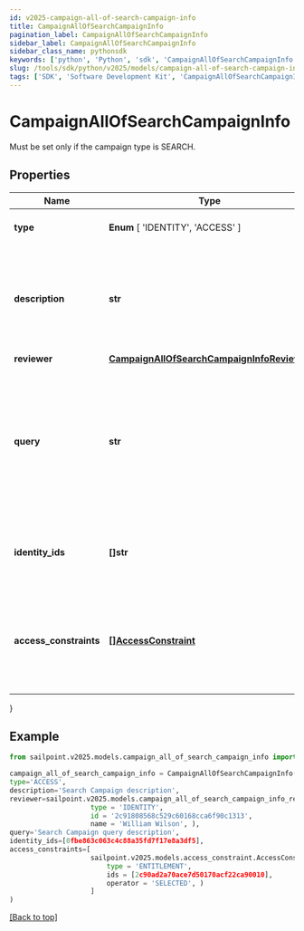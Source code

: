 ```yaml
---
id: v2025-campaign-all-of-search-campaign-info
title: CampaignAllOfSearchCampaignInfo
pagination_label: CampaignAllOfSearchCampaignInfo
sidebar_label: CampaignAllOfSearchCampaignInfo
sidebar_class_name: pythonsdk
keywords: ['python', 'Python', 'sdk', 'CampaignAllOfSearchCampaignInfo', 'V2025CampaignAllOfSearchCampaignInfo'] 
slug: /tools/sdk/python/v2025/models/campaign-all-of-search-campaign-info
tags: ['SDK', 'Software Development Kit', 'CampaignAllOfSearchCampaignInfo', 'V2025CampaignAllOfSearchCampaignInfo']
---
```


# CampaignAllOfSearchCampaignInfo

Must be set only if the campaign type is SEARCH.

## Properties

Name | Type | Description | Notes
------------ | ------------- | ------------- | -------------
**type** |  **Enum** [  'IDENTITY',    'ACCESS' ] | The type of search campaign represented. | [required]
**description** | **str** | Describes this search campaign. Intended for storing the query used, and possibly the number of identities selected/available. | [optional] 
**reviewer** | [**CampaignAllOfSearchCampaignInfoReviewer**](campaign-all-of-search-campaign-info-reviewer) |  | [optional] 
**query** | **str** | The scope for the campaign. The campaign will cover identities returned by the query and identities that have access items returned by the query. One of `query` or `identityIds` must be set. | [optional] 
**identity_ids** | **[]str** | A direct list of identities to include in this campaign. One of `identityIds` or `query` must be set. | [optional] 
**access_constraints** | [**[]AccessConstraint**](access-constraint) | Further reduces the scope of the campaign by excluding identities (from `query` or `identityIds`) that do not have this access. | [optional] 
}

## Example

```python
from sailpoint.v2025.models.campaign_all_of_search_campaign_info import CampaignAllOfSearchCampaignInfo

campaign_all_of_search_campaign_info = CampaignAllOfSearchCampaignInfo(
type='ACCESS',
description='Search Campaign description',
reviewer=sailpoint.v2025.models.campaign_all_of_search_campaign_info_reviewer.Campaign_allOf_searchCampaignInfo_reviewer(
                    type = 'IDENTITY', 
                    id = '2c91808568c529c60168cca6f90c1313', 
                    name = 'William Wilson', ),
query='Search Campaign query description',
identity_ids=[0fbe863c063c4c88a35fd7f17e8a3df5],
access_constraints=[
                    sailpoint.v2025.models.access_constraint.AccessConstraint(
                        type = 'ENTITLEMENT', 
                        ids = [2c90ad2a70ace7d50170acf22ca90010], 
                        operator = 'SELECTED', )
                    ]
)

```
[[Back to top]](#) 

